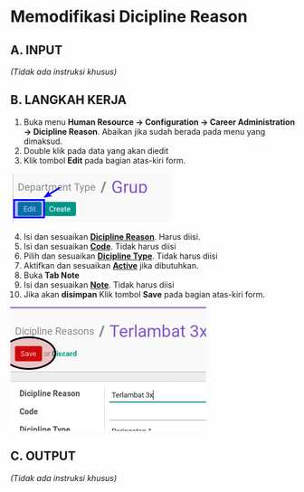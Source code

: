 # Memodifikasi Dicipline Reason

## A. INPUT

*(Tidak ada instruksi khusus)*

## B. LANGKAH KERJA

1. Buka menu **Human Resource -> Configuration -> Career Administration -> Dicipline Reason**. Abaikan jika sudah berada pada menu yang dimaksud.
2. Double klik pada data yang akan diedit
3. Klik tombol **Edit** pada bagian atas-kiri form.

![](../../img/department-type/tombol-edit.png)

4. Isi dan sesuaikan **[Dicipline Reason](./penjelasan.md#field-dicipline-reason)**. Harus diisi.
5. Isi dan sesuaikan **[Code](./penjelasan.md#field-code)**. Tidak harus diisi
6. Pilih dan sesuaikan **[Dicipline Type](./penjelasan.md#field-dicipline-type)**. Tidak harus diisi
7. Aktifkan dan sesuaikan **[Active](./penjelasan.md#field-active)** jika dibutuhkan.
8. Buka **Tab Note**
9. Isi dan sesuaikan **[Note](./penjelasan.md#field-note)**. Tidak harus diisi
10. Jika akan **disimpan** Klik tombol **Save** pada bagian atas-kiri form.

![](../../img/dicipline-reason/tombol-save.png)

## C. OUTPUT

*(Tidak ada instruksi khusus)*
